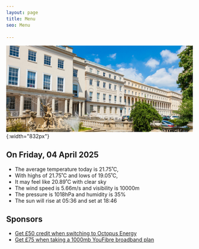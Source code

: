 ```yaml
---
layout: page
title: Menu
seo: Menu

---
```


![Logo](/images/logo.jpg){:width="832px"}

<!-- weather_marker starts -->
## On Friday, 04 April 2025

- The average temperature today is 21.75˚C,
- With highs of 21.75˚C and lows of 19.05˚C,
- It may feel like 20.89˚C with clear sky
- The wind speed is 5.66m/s and visibility is 10000m
- The pressure is 1018hPa and humidity is 35%
- The sun will rise at 05:36 and set at 18:46

<!-- weather_marker ends -->

## Sponsors

- [Get £50 credit when switching to Octopus Energy](https://bit.ly/3oD1nnS)
- [Get £75 when taking a 1000mb YouFibre broadband plan](https://aklam.io/91zWhU?)



